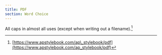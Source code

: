 ```yaml
---
title: PDF
section: Word Choice
---
```

All caps in almost all uses (except when writing out a filename).[^62]


[^62]: [https://www.apstylebook.com/ap\_stylebook/pdf](https://www.apstylebook.com/ap_stylebook/pdf)